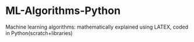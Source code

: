 # ML-Algorithms-Python
Machine learning algorithms: mathematically explained using LATEX, coded in Python(scratch+libraries)
